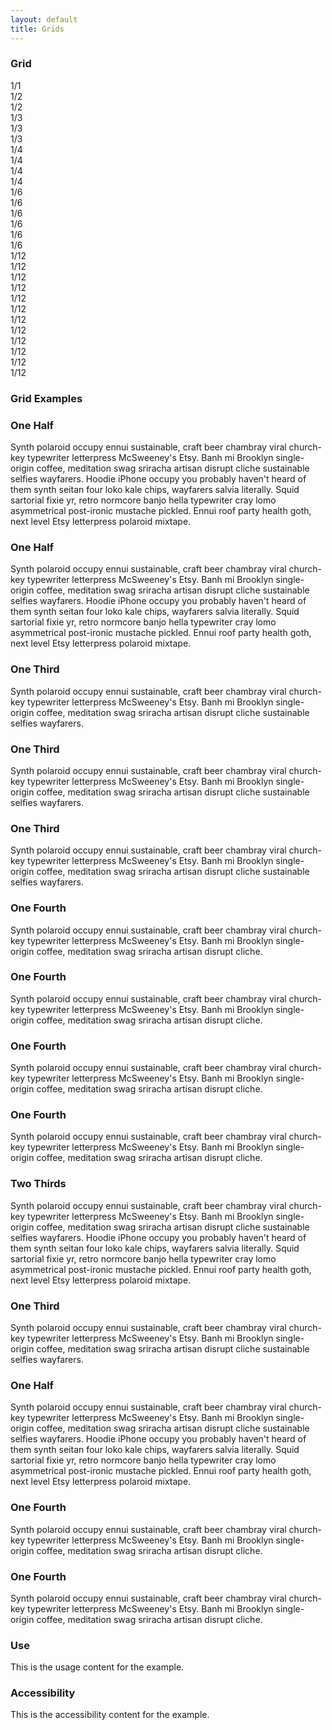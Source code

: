 ```yaml
---
layout: default
title: Grids
---
```


<div class="preview">

  <h3 class="usa-heading">Grid</h3>
  <div class="usa-grid usa-grid-example usa-grid-example-blank">
    <div class="usa-width-one-whole">1/1</div>
    <div class="usa-width-one-half">1/2</div>
    <div class="usa-width-one-half usa-end-row">1/2</div>
    <div class="usa-width-one-third">1/3</div>
    <div class="usa-width-one-third">1/3</div>
    <div class="usa-width-one-third usa-end-row">1/3</div>
    <div class="usa-width-one-fourth">1/4</div>
    <div class="usa-width-one-fourth">1/4</div>
    <div class="usa-width-one-fourth">1/4</div>
    <div class="usa-width-one-fourth usa-end-row">1/4</div>
    <div class="usa-width-one-sixth">1/6</div>
    <div class="usa-width-one-sixth">1/6</div>
    <div class="usa-width-one-sixth">1/6</div>
    <div class="usa-width-one-sixth">1/6</div>
    <div class="usa-width-one-sixth">1/6</div>
    <div class="usa-width-one-sixth usa-end-row">1/6</div>
    <div class="usa-width-one-twelfth">1/12</div>
    <div class="usa-width-one-twelfth">1/12</div>
    <div class="usa-width-one-twelfth">1/12</div>
    <div class="usa-width-one-twelfth">1/12</div>
    <div class="usa-width-one-twelfth">1/12</div>
    <div class="usa-width-one-twelfth">1/12</div>
    <div class="usa-width-one-twelfth">1/12</div>
    <div class="usa-width-one-twelfth">1/12</div>
    <div class="usa-width-one-twelfth">1/12</div>
    <div class="usa-width-one-twelfth">1/12</div>
    <div class="usa-width-one-twelfth">1/12</div>
    <div class="usa-width-one-twelfth usa-end-row">1/12</div>
  </div>

  <h3 class="usa-heading">Grid Examples</h3>
  <div class="usa-grid usa-grid-example usa-grid-text">
    <div class="usa-width-one-half">
      <h3>One Half</h3>
      <p>Synth polaroid occupy ennui sustainable, craft beer chambray viral church-key typewriter letterpress McSweeney's Etsy. Banh mi Brooklyn single-origin coffee, meditation swag sriracha artisan disrupt cliche sustainable selfies wayfarers. Hoodie iPhone occupy you probably haven't heard of them synth seitan four loko kale chips, wayfarers salvia literally. Squid sartorial fixie yr, retro normcore banjo hella typewriter cray lomo asymmetrical post-ironic mustache pickled. Ennui roof party health goth, next level Etsy letterpress polaroid mixtape.</p>
    </div>
    <div class="usa-width-one-half usa-end-row">
      <h3>One Half</h3>
      <p>Synth polaroid occupy ennui sustainable, craft beer chambray viral church-key typewriter letterpress McSweeney's Etsy. Banh mi Brooklyn single-origin coffee, meditation swag sriracha artisan disrupt cliche sustainable selfies wayfarers. Hoodie iPhone occupy you probably haven't heard of them synth seitan four loko kale chips, wayfarers salvia literally. Squid sartorial fixie yr, retro normcore banjo hella typewriter cray lomo asymmetrical post-ironic mustache pickled. Ennui roof party health goth, next level Etsy letterpress polaroid mixtape.</p>
    </div>
    <div class="usa-width-one-third">
      <h3>One Third</h3>
      <p>Synth polaroid occupy ennui sustainable, craft beer chambray viral church-key typewriter letterpress McSweeney's Etsy. Banh mi Brooklyn single-origin coffee, meditation swag sriracha artisan disrupt cliche sustainable selfies wayfarers.</p>
    </div>
    <div class="usa-width-one-third">
      <h3>One Third</h3>
      <p>Synth polaroid occupy ennui sustainable, craft beer chambray viral church-key typewriter letterpress McSweeney's Etsy. Banh mi Brooklyn single-origin coffee, meditation swag sriracha artisan disrupt cliche sustainable selfies wayfarers.</p>
    </div>
    <div class="usa-width-one-third usa-end-row">
      <h3>One Third</h3>
      <p>Synth polaroid occupy ennui sustainable, craft beer chambray viral church-key typewriter letterpress McSweeney's Etsy. Banh mi Brooklyn single-origin coffee, meditation swag sriracha artisan disrupt cliche sustainable selfies wayfarers.</p>
    </div>
    <div class="usa-width-one-fourth">
      <h3>One Fourth</h3>
      <p>Synth polaroid occupy ennui sustainable, craft beer chambray viral church-key typewriter letterpress McSweeney's Etsy. Banh mi Brooklyn single-origin coffee, meditation swag sriracha artisan disrupt cliche.</p>
    </div>
    <div class="usa-width-one-fourth">
      <h3>One Fourth</h3>
      <p>Synth polaroid occupy ennui sustainable, craft beer chambray viral church-key typewriter letterpress McSweeney's Etsy. Banh mi Brooklyn single-origin coffee, meditation swag sriracha artisan disrupt cliche.</p>
    </div>
    <div class="usa-width-one-fourth">
      <h3>One Fourth</h3>
      <p>Synth polaroid occupy ennui sustainable, craft beer chambray viral church-key typewriter letterpress McSweeney's Etsy. Banh mi Brooklyn single-origin coffee, meditation swag sriracha artisan disrupt cliche.</p>
    </div>
    <div class="usa-width-one-fourth usa-end-row">
      <h3>One Fourth</h3>
      <p>Synth polaroid occupy ennui sustainable, craft beer chambray viral church-key typewriter letterpress McSweeney's Etsy. Banh mi Brooklyn single-origin coffee, meditation swag sriracha artisan disrupt cliche.</p>
    </div>
    <div class="usa-width-two-thirds">
      <h3>Two Thirds</h3>
      <p>Synth polaroid occupy ennui sustainable, craft beer chambray viral church-key typewriter letterpress McSweeney's Etsy. Banh mi Brooklyn single-origin coffee, meditation swag sriracha artisan disrupt cliche sustainable selfies wayfarers. Hoodie iPhone occupy you probably haven't heard of them synth seitan four loko kale chips, wayfarers salvia literally. Squid sartorial fixie yr, retro normcore banjo hella typewriter cray lomo asymmetrical post-ironic mustache pickled. Ennui roof party health goth, next level Etsy letterpress polaroid mixtape.</p>
    </div>
    <div class="usa-width-one-third usa-end-row">
      <h3>One Third</h3>
      <p>Synth polaroid occupy ennui sustainable, craft beer chambray viral church-key typewriter letterpress McSweeney's Etsy. Banh mi Brooklyn single-origin coffee, meditation swag sriracha artisan disrupt cliche sustainable selfies wayfarers.</p>
    </div>
    <div class="usa-width-one-half">
      <h3>One Half</h3>
      <p>Synth polaroid occupy ennui sustainable, craft beer chambray viral church-key typewriter letterpress McSweeney's Etsy. Banh mi Brooklyn single-origin coffee, meditation swag sriracha artisan disrupt cliche sustainable selfies wayfarers. Hoodie iPhone occupy you probably haven't heard of them synth seitan four loko kale chips, wayfarers salvia literally. Squid sartorial fixie yr, retro normcore banjo hella typewriter cray lomo asymmetrical post-ironic mustache pickled. Ennui roof party health goth, next level Etsy letterpress polaroid mixtape.</p>
    </div>
    <div class="usa-width-one-fourth">
      <h3>One Fourth</h3>
      <p>Synth polaroid occupy ennui sustainable, craft beer chambray viral church-key typewriter letterpress McSweeney's Etsy. Banh mi Brooklyn single-origin coffee, meditation swag sriracha artisan disrupt cliche.</p>
    </div>
    <div class="usa-width-one-fourth usa-end-row">
      <h3>One Fourth</h3>
      <p>Synth polaroid occupy ennui sustainable, craft beer chambray viral church-key typewriter letterpress McSweeney's Etsy. Banh mi Brooklyn single-origin coffee, meditation swag sriracha artisan disrupt cliche.</p>
    </div>   
  </div>

</div>

<div class="usa-grid">
  <div class="usa-width-one-half">
    <h3 class="usa-heading">Use</h3>
    <p>This is the usage content for the example.</p>
  </div>
  <div class="usa-width-one-half">
    <h3 class="usa-heading">Accessibility</h3>
    <p>This is the accessibility content for the example.</p>
  </div>  
</div>